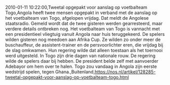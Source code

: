 2010-01-11 10:22:00,Tweetal opgepakt voor aanslag op voetbalteam Togo,Angola heeft twee mensen opgepakt in verband met de aanslag op het voetbalteam van Togo, afgelopen vrijdag. Dat meldt de Angolese staatsradio. Gemeld wordt dat de twee gisteren werden gearresteerd, maar verdere details ontbreken nog. Het voetbalteam van Togo is vannacht met een presidentieel vliegtuig vanuit Angola naar huis teruggekeerd. De spelers wilden gisteren nog meedoen aan Afrika Cup. Ze wilden zo onder meer de buschauffeur, de assistent-trainer en de persvoorlichter eren, die vrijdag bij de slag omkwamen. Hun regering wilde dat alleen toestaan als het toernooi werd uitgesteld. In Togo zijn drie dagen van nationale rouw. De regering wilde de spelers daar bij hebben. De president belde zelf met aanvoerder Adebayor om hem over te halen. Togo zou vandaag in Angola zijn eerste wedstrijd spelen, tegen Ghana.,Buitenland,https://nos.nl/artikel/128285-tweetal-opgepakt-voor-aanslag-op-voetbalteam-togo.html